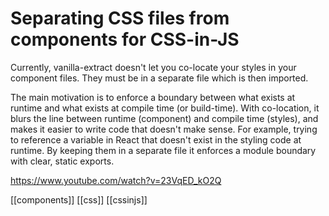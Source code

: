 # Separating CSS files from components for CSS-in-JS

Currently, vanilla-extract doesn't let you co-locate your styles in your component files. They must be in a separate file which is then imported.

The main motivation is to enforce a boundary between what exists at runtime and what exists at compile time (or build-time). With co-location, it blurs the line between runtime (component) and compile time (styles), and makes it easier to write code that doesn't make sense. For example, trying to reference a variable in React that doesn't exist in the styling code at runtime. By keeping them in a separate file it enforces a module boundary with clear, static exports.

https://www.youtube.com/watch?v=23VqED_kO2Q

[[components]]
[[css]]
[[cssinjs]]